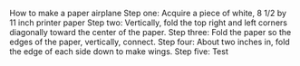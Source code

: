 How to make a paper airplane 
Step one: Acquire a piece of white, 8 1/2 by 11 inch printer paper
Step two: Vertically, fold the top right and left corners diagonally toward the center of the paper. 
Step three: Fold the paper so the edges of the paper, vertically, connect.
Step four: About two inches in, fold the edge of each side down to make wings. 
Step five: Test 
